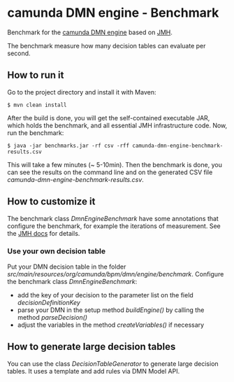 # camunda DMN engine - Benchmark

Benchmark for the [camunda DMN engine](https://github.com/camunda/camunda-engine-dmn) based on [JMH](http://openjdk.java.net/projects/code-tools/jmh/).

The benchmark measure how many decision tables can evaluate per second.

## How to run it 

Go to the project directory and install it with Maven:

```
$ mvn clean install
```

After the build is done, you will get the self-contained executable JAR, which holds the benchmark, and all essential JMH infrastructure code. Now, run the benchmark:

```
$ java -jar benchmarks.jar -rf csv -rff camunda-dmn-engine-benchmark-results.csv
```

This will take a few minutes (~ 5-10min). Then the benchmark is done, you can see the results on the command line and on the generated CSV file _camunda-dmn-engine-benchmark-results.csv_. 

## How to customize it

The benchmark class _DmnEngineBenchmark_ have some annotations that configure the benchmark, for example the iterations of measurement. See the [JMH docs](http://openjdk.java.net/projects/code-tools/jmh/) for details.

### Use your own decision table

Put your DMN decision table in the folder _src/main/resources/org/camunda/bpm/dmn/engine/benchmark_. Configure the benchmark class _DmnEngineBenchmark_:

* add the key of your decision to the parameter list on the field _decisionDefinitionKey_
* parse your DMN in the setup method _buildEngine()_ by calling the method _parseDecision()_
* adjust the variables in the method _createVariables()_ if necessary

## How to generate large decision tables

You can use the class _DecisionTableGenerator_ to generate large decision tables. It uses a template and add rules via DMN Model API.

